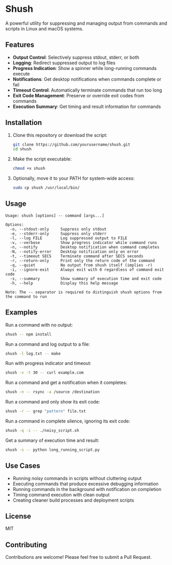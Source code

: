 # Shush

A powerful utility for suppressing and managing output from commands and scripts in Linux and macOS systems.

## Features

- **Output Control**: Selectively suppress stdout, stderr, or both
- **Logging**: Redirect suppressed output to log files
- **Progress Indication**: Show a spinner while long-running commands execute
- **Notifications**: Get desktop notifications when commands complete or fail
- **Timeout Control**: Automatically terminate commands that run too long
- **Exit Code Management**: Preserve or override exit codes from commands
- **Execution Summary**: Get timing and result information for commands

## Installation

1. Clone this repository or download the script:
   ```bash
   git clone https://github.com/yourusername/shush.git
   cd shush
   ```

2. Make the script executable:
   ```bash
   chmod +x shush
   ```

3. Optionally, move it to your PATH for system-wide access:
   ```bash
   sudo cp shush /usr/local/bin/
   ```

## Usage

```
Usage: shush [options] -- command [args...]

Options:
  -o, --stdout-only     Suppress only stdout
  -e, --stderr-only     Suppress only stderr
  -l, --log FILE        Log suppressed output to FILE
  -v, --verbose         Show progress indicator while command runs
  -n, --notify          Desktop notification when command completes
  -N, --notify-error    Desktop notification only on error
  -t, --timeout SECS    Terminate command after SECS seconds
  -r, --return-only     Print only the return code of the command
  -q, --quiet           No output from shush itself (implies -r)
  -i, --ignore-exit     Always exit with 0 regardless of command exit code
  -s, --summary         Show summary of execution time and exit code
  -h, --help            Display this help message

Note: The -- separator is required to distinguish shush options from the command to run
```

## Examples

Run a command with no output:
```bash
shush -- npm install
```

Run a command and log output to a file:
```bash
shush -l log.txt -- make
```

Run with progress indicator and timeout:
```bash
shush -v -t 30 -- curl example.com
```

Run a command and get a notification when it completes:
```bash
shush -n -- rsync -a /source /destination
```

Run a command and only show its exit code:
```bash
shush -r -- grep "pattern" file.txt
```

Run a command in complete silence, ignoring its exit code:
```bash
shush -q -i -- ./noisy_script.sh
```

Get a summary of execution time and result:
```bash
shush -s -- python long_running_script.py
```

## Use Cases

- Running noisy commands in scripts without cluttering output
- Executing commands that produce excessive debugging information
- Running commands in the background with notification on completion
- Timing command execution with clean output
- Creating cleaner build processes and deployment scripts

## License

MIT

## Contributing

Contributions are welcome! Please feel free to submit a Pull Request.
